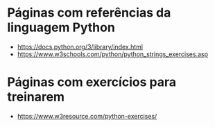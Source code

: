 # Páginas com referências da linguagem Python

- https://docs.python.org/3/library/index.html
- https://www.w3schools.com/python/python_strings_exercises.asp

# Páginas com exercícios para treinarem

- https://www.w3resource.com/python-exercises/
